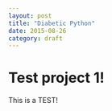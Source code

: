```yaml
---
layout: post
title: "Diabetic Python"
date: 2015-08-26
category: draft
---
```


# Test project 1!

This is a TEST!
